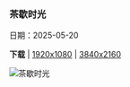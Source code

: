 ### 茶歇时光

日期：2025-05-20

**下载**  |  [1920x1080](https://cn.bing.com/th?id=OHR.SongyangTeaGarden_ZH-CN4763170909_1920x1080.jpg)  |  [3840x2160](https://cn.bing.com/th?id=OHR.SongyangTeaGarden_ZH-CN4763170909_UHD.jpg)

![茶歇时光](https://cn.bing.com/th?id=OHR.SongyangTeaGarden_ZH-CN4763170909_1920x1080.jpg "杨家塘村茶园，松阳县，中国 (© feng xu/Getty Images)")

